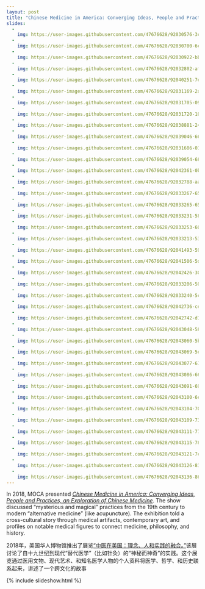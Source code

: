```yaml
---
layout: post
title: "Chinese Medicine in America: Converging Ideas, People and Practices, 2018"
slides:
  -
    img: https://user-images.githubusercontent.com/47676628/92030576-3cf59b00-ed35-11ea-80a3-90a17c7035a3.JPG
  -
    img: https://user-images.githubusercontent.com/47676628/92030700-6ca4a300-ed35-11ea-8b5e-00e4bab56690.JPG
  -
    img: https://user-images.githubusercontent.com/47676628/92030922-bbead380-ed35-11ea-8583-9f5d364890db.JPG
  -
    img: https://user-images.githubusercontent.com/47676628/92032802-afb44580-ed38-11ea-8662-bcd1a07066d7.jpg
  -
    img: https://user-images.githubusercontent.com/47676628/92040251-7eda0d80-ed44-11ea-847a-c632e399f031.JPG
  -
    img: https://user-images.githubusercontent.com/47676628/92031169-2ac82c80-ed36-11ea-86bc-a5dbe1aa4038.JPG
  -
    img: https://user-images.githubusercontent.com/47676628/92031705-09b40b80-ed37-11ea-97d6-95045561c062.JPG
  -
    img: https://user-images.githubusercontent.com/47676628/92031720-10428300-ed37-11ea-8142-fb91e69bd09e.JPG
  -
    img: https://user-images.githubusercontent.com/47676628/92038881-243fb200-ed42-11ea-8f93-5be24d0ec97a.jpg
  -
    img: https://user-images.githubusercontent.com/47676628/92039046-6668f380-ed42-11ea-805c-5ae5f4dc5b82.JPG
  -
    img: https://user-images.githubusercontent.com/47676628/92031686-01f46700-ed37-11ea-8f4b-c46c3fcf2c04.JPG
  -
    img: https://user-images.githubusercontent.com/47676628/92039054-68cb4d80-ed42-11ea-8a8e-e64a9759274d.JPG
  -
    img: https://user-images.githubusercontent.com/47676628/92042361-0bd29600-ed48-11ea-8cec-1c1c25168653.JPG
  -
    img: https://user-images.githubusercontent.com/47676628/92032788-aa56fb00-ed38-11ea-83f8-ab0855bc54fd.jpg
  -
    img: https://user-images.githubusercontent.com/47676628/92033267-657f9400-ed39-11ea-903b-9b26d43cdebf.JPG
  -
    img: https://user-images.githubusercontent.com/47676628/92033265-657f9400-ed39-11ea-8a97-56fb08d74484.JPG
  -
    img: https://user-images.githubusercontent.com/47676628/92033231-5862a500-ed39-11ea-9598-3ee3805655b2.jpg
  -
    img: https://user-images.githubusercontent.com/47676628/92033253-60bae000-ed39-11ea-829f-482d9771783b.JPG
  -
    img: https://user-images.githubusercontent.com/47676628/92033213-53055a80-ed39-11ea-8a5f-21fcacfeee22.jpg
  -
    img: https://user-images.githubusercontent.com/47676628/92041493-594e0380-ed46-11ea-8038-ac64eec1228f.JPG
  -
    img: https://user-images.githubusercontent.com/47676628/92041506-5d7a2100-ed46-11ea-93eb-293362b1485d.JPG
  -
    img: https://user-images.githubusercontent.com/47676628/92042426-302e7280-ed48-11ea-9d2a-43f598909d5a.JPG
  -
    img: https://user-images.githubusercontent.com/47676628/92033206-500a6a00-ed39-11ea-8cd3-97a4da9a7cd7.JPG
  -
    img: https://user-images.githubusercontent.com/47676628/92033240-5c8ec280-ed39-11ea-9e90-5bbcbc2e0030.JPG
  -
    img: https://user-images.githubusercontent.com/47676628/92042736-ce223d00-ed48-11ea-9c60-b1517d5c1101.JPG
  -
    img: https://user-images.githubusercontent.com/47676628/92042742-d11d2d80-ed48-11ea-884d-962553e7d517.JPG
  -
    img: https://user-images.githubusercontent.com/47676628/92043048-586aa100-ed49-11ea-8016-19e441efcd14.JPG
  -
    img: https://user-images.githubusercontent.com/47676628/92043060-5b659180-ed49-11ea-9b7b-c536642f4053.JPG
  -
    img: https://user-images.githubusercontent.com/47676628/92043069-5ef91880-ed49-11ea-8977-74e76101d747.JPG
  -
    img: https://user-images.githubusercontent.com/47676628/92043077-61f40900-ed49-11ea-8a7b-b630070f0fd6.JPG
  -
    img: https://user-images.githubusercontent.com/47676628/92043086-66b8bd00-ed49-11ea-87ee-5cbcb4d7e8e4.JPG
  -
    img: https://user-images.githubusercontent.com/47676628/92043091-69b3ad80-ed49-11ea-9a9f-cf1b4704897f.JPG
  -
    img: https://user-images.githubusercontent.com/47676628/92043100-6cae9e00-ed49-11ea-95f3-e9798aefe9df.JPG
  -
    img: https://user-images.githubusercontent.com/47676628/92043104-70422500-ed49-11ea-83f2-1b7fa23cf576.JPG
  -
    img: https://user-images.githubusercontent.com/47676628/92043109-733d1580-ed49-11ea-9dd5-bfbbccb9e650.JPG
  -
    img: https://user-images.githubusercontent.com/47676628/92043111-77693300-ed49-11ea-96a9-d5e4e0049380.jpg
  -
    img: https://user-images.githubusercontent.com/47676628/92043115-789a6000-ed49-11ea-986d-198504a2be97.JPG
  -
    img: https://user-images.githubusercontent.com/47676628/92043121-7cc67d80-ed49-11ea-8650-f4e300a11280.JPG
  -
    img: https://user-images.githubusercontent.com/47676628/92043126-818b3180-ed49-11ea-999f-2f33e7b22b22.JPG
  -
    img: https://user-images.githubusercontent.com/47676628/92043136-864fe580-ed49-11ea-95fe-6e1e2fd625c1.JPG
---
```


In 2018, MOCA presented *[Chinese Medicine in America: Converging Ideas, People and Practices, an Exploration of Chinese Medicine](https://www.mocanyc.org/exhibitions/chinese_medicine_in_america)*. The show discussed “mysterious and magical” practices from the 19th century to modern “alternative medicine” (like acupuncture).  The exhibition told a cross-cultural story through medical artifacts, contemporary art, and profiles on notable medical figures to connect medicine, philosophy, and history. 

2018年，美国华人博物馆推出了展览[“中医在美国：理念、人和实践的融合。”](https://www.mocanyc.org/exhibitions/chinese_medicine_in_america)该展讨论了自十九世纪到现代“替代医学”（比如针灸）的“神秘而神奇”的实践。这个展览通过医用文物、现代艺术、和知名医学人物的个人资料将医学、哲学、和历史联系起来，讲述了一个跨文化的故事


{% include slideshow.html %}
